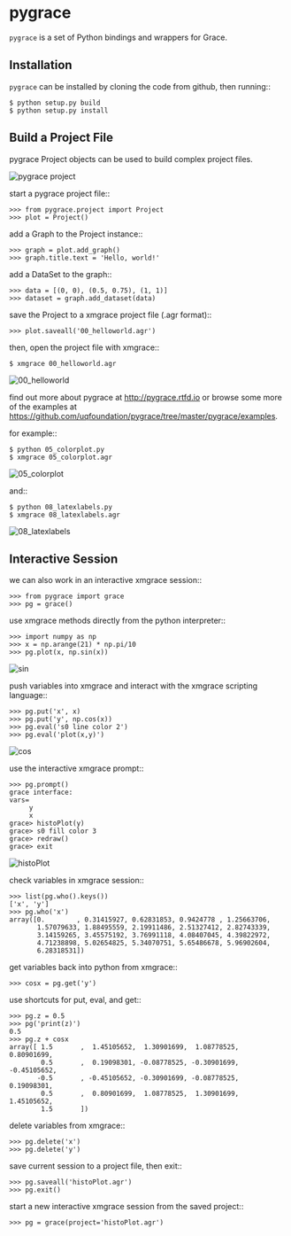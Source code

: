 pygrace
=======
``pygrace`` is a set of Python bindings and wrappers for Grace.

Installation
------------
``pygrace`` can be installed by cloning the code from github, then running::

    $ python setup.py build
    $ python setup.py install

Build a Project File
--------------------
pygrace Project objects can be used to build complex project files.

![pygrace project](docs/source/_static/crow_diagram.png)

start a pygrace project file::

    >>> from pygrace.project import Project
    >>> plot = Project()

add a Graph to the Project instance::

    >>> graph = plot.add_graph()
    >>> graph.title.text = 'Hello, world!'

add a DataSet to the graph::

    >>> data = [(0, 0), (0.5, 0.75), (1, 1)]
    >>> dataset = graph.add_dataset(data)

save the Project to a xmgrace project file (.agr format)::

    >>> plot.saveall('00_helloworld.agr')

then, open the project file with xmgrace::

    $ xmgrace 00_helloworld.agr

![00_helloworld](docs/source/_static/00_helloworld.png)

find out more about pygrace at http://pygrace.rtfd.io or browse some more of the examples at https://github.com/uqfoundation/pygrace/tree/master/pygrace/examples.

for example::

    $ python 05_colorplot.py
    $ xmgrace 05_colorplot.agr

![05_colorplot](docs/source/_static/05_colorplot.png)

and::

    $ python 08_latexlabels.py
    $ xmgrace 08_latexlabels.agr

![08_latexlabels](docs/source/_static/08_latexlabels.png)


Interactive Session
-------------------
we can also work in an interactive xmgrace session::

    >>> from pygrace import grace
    >>> pg = grace()

use xmgrace methods directly from the python interpreter::

    >>> import numpy as np
    >>> x = np.arange(21) * np.pi/10
    >>> pg.plot(x, np.sin(x))

![sin](docs/source/_static/sin.png)

push variables into xmgrace and interact with the xmgrace scripting language::

    >>> pg.put('x', x)
    >>> pg.put('y', np.cos(x))
    >>> pg.eval('s0 line color 2')
    >>> pg.eval('plot(x,y)')

![cos](docs/source/_static/cos.png)

use the interactive xmgrace prompt::

    >>> pg.prompt()
    grace interface:
    vars=
         y
         x
    grace> histoPlot(y)
    grace> s0 fill color 3
    grace> redraw()
    grace> exit

![histoPlot](docs/source/_static/histoPlot.png)

check variables in xmgrace session::

    >>> list(pg.who().keys())
    ['x', 'y']
    >>> pg.who('x')
    array([0.        , 0.31415927, 0.62831853, 0.9424778 , 1.25663706,
           1.57079633, 1.88495559, 2.19911486, 2.51327412, 2.82743339,
           3.14159265, 3.45575192, 3.76991118, 4.08407045, 4.39822972,
           4.71238898, 5.02654825, 5.34070751, 5.65486678, 5.96902604,
           6.28318531])

get variables back into python from xmgrace::

    >>> cosx = pg.get('y')

use shortcuts for put, eval, and get::

    >>> pg.z = 0.5
    >>> pg('print(z)')
    0.5
    >>> pg.z + cosx
    array([ 1.5       ,  1.45105652,  1.30901699,  1.08778525,  0.80901699,
            0.5       ,  0.19098301, -0.08778525, -0.30901699, -0.45105652,
           -0.5       , -0.45105652, -0.30901699, -0.08778525,  0.19098301,
            0.5       ,  0.80901699,  1.08778525,  1.30901699,  1.45105652,
            1.5       ])

delete variables from xmgrace::

    >>> pg.delete('x')
    >>> pg.delete('y')

save current session to a project file, then exit::

    >>> pg.saveall('histoPlot.agr')
    >>> pg.exit()

start a new interactive xmgrace session from the saved project::

    >>> pg = grace(project='histoPlot.agr')

